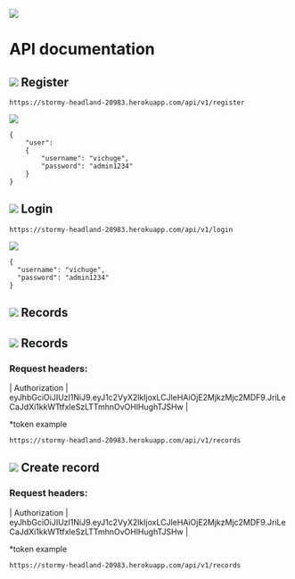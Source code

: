 ![](https://img.shields.io/badge/Microverse-blueviolet)

# API documentation

## ![](https://img.shields.io/badge/-POST-orange) Register

`https://stormy-headland-20983.herokuapp.com/api/v1/register`

![](https://img.shields.io/badge/JSON-blue?style=for-the-badge)
```
{
    "user":
    {
        "username": "vichuge",
        "password": "admin1234"
    }
}
```

## ![](https://img.shields.io/badge/-POST-orange) Login

`https://stormy-headland-20983.herokuapp.com/api/v1/login`

![](https://img.shields.io/badge/JSON-blue?style=for-the-badge)
```
{
  "username": "vichuge",
  "password": "admin1234"
}
```

## ![](https://img.shields.io/badge/GET-green?style=for-the-badge) Records
## ![](https://img.shields.io/badge/-GET-brightgreen) Records

### Request headers:

| Authorization | eyJhbGciOiJIUzI1NiJ9.eyJ1c2VyX2lkIjoxLCJleHAiOjE2MjkzMjc2MDF9.JriLeCaJdXi1kkWTtfxleSzLTTmhnOvOHlHughTJSHw |

*token example

`https://stormy-headland-20983.herokuapp.com/api/v1/records`

## ![](https://img.shields.io/badge/-POST-orange) Create record

### Request headers:

| Authorization | eyJhbGciOiJIUzI1NiJ9.eyJ1c2VyX2lkIjoxLCJleHAiOjE2MjkzMjc2MDF9.JriLeCaJdXi1kkWTtfxleSzLTTmhnOvOHlHughTJSHw |

*token example

`https://stormy-headland-20983.herokuapp.com/api/v1/records`